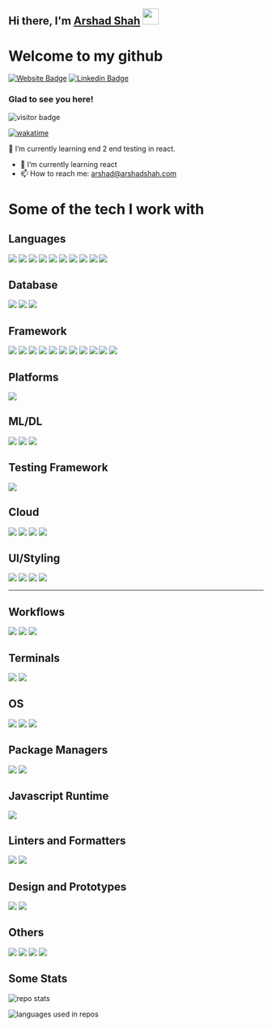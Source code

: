 ## Hi there, I'm <a href="https://arshadshah.com" target="_blank">Arshad Shah</a> <img src="https://media.giphy.com/media/hvRJCLFzcasrR4ia7z/giphy.gif" width="32px">

# Welcome to my github

[![Website Badge](https://img.shields.io/badge/website-ED8B00?style=for-the-badge&logo=About.me&logoColor=white)](https://arshadshah.com)
[![Linkedin Badge](https://img.shields.io/badge/LinkedIn-0077B5?style=for-the-badge&logo=linkedin&logoColor=white)](https://linkedin.com/in/arshadshah)

### Glad to see you here! &nbsp; 
![visitor badge](https://visitor-badge-reloaded.herokuapp.com/badge?page_id=arshad-shah.arshad-shah&color=ED8B00&style=for-the-badge&logo=Github&text=Visitor)

[![wakatime](https://wakatime.com/badge/user/d3ee9a6a-1937-4da7-8f59-2aae5945b260.svg)](https://wakatime.com/@d3ee9a6a-1937-4da7-8f59-2aae5945b260)


🔭 I’m currently learning end 2 end testing in react.

- 🌱 I’m currently learning react
- 📫 How to reach me: arshad@arshadshah.com


# Some of the tech I work with

## Languages

![](https://img.shields.io/badge/HTML5-E34F26?style=for-the-badge&logo=html5&logoColor=white)
![](https://img.shields.io/badge/CSS3-1572B6?style=for-the-badge&logo=css3&logoColor=white)
![](https://img.shields.io/badge/JavaScript-323330?style=for-the-badge&logo=javascript&logoColor=F7DF1E)
![](https://img.shields.io/badge/TypeScript-007ACC?style=for-the-badge&logo=typescript&logoColor=white)
![](https://img.shields.io/badge/C-00599C?style=for-the-badge&logo=c&logoColor=white)
![](https://img.shields.io/badge/Java-ED8B00?style=for-the-badge&logo=java&logoColor=white)
![](https://img.shields.io/badge/PHP-777BB4?style=for-the-badge&logo=php&logoColor=white)
![](https://img.shields.io/badge/Kotlin-0095D5?&style=for-the-badge&logo=kotlin&logoColor=white)
![](https://img.shields.io/badge/Perl-39457E?style=for-the-badge&logo=perl&logoColor=white)
![](https://img.shields.io/badge/Python-3776AB?style=for-the-badge&logo=python&logoColor=white)


## Database

![](https://img.shields.io/badge/MySQL-00000F?style=for-the-badge&logo=mysql&logoColor=white)
![](https://img.shields.io/badge/MariaDB-003545?style=for-the-badge&logo=mariadb&logoColor=white)
![](https://img.shields.io/badge/MongoDB-%234ea94b.svg?style=for-the-badge&logo=mongodb&logoColor=white)

## Framework

![](https://img.shields.io/badge/Ionic-3880FF?style=for-the-badge&logo=ionic&logoColor=white)
![](https://img.shields.io/badge/React_Native-20232A?style=for-the-badge&logo=react&logoColor=61DAFB)
![](https://img.shields.io/badge/Capacitor-119EFF?style=for-the-badge&logo=Capacitor&logoColor=white)
![](https://img.shields.io/badge/React-20232A?style=for-the-badge&logo=react&logoColor=61DAFB)
![](https://img.shields.io/badge/Expo-1B1F23?style=for-the-badge&logo=expo&logoColor=white)
![](https://img.shields.io/badge/Redux-593D88?style=for-the-badge&logo=redux&logoColor=white)
![](https://img.shields.io/badge/Vue.js-35495E?style=for-the-badge&logo=vuedotjs&logoColor=4FC08D)
![](https://img.shields.io/badge/React_Router-CA4245?style=for-the-badge&logo=react-router&logoColor=white)
![](https://img.shields.io/badge/next.js-000000?style=for-the-badge&logo=nextdotjs&logoColor=white)
![](https://img.shields.io/badge/Electron-2B2E3A?style=for-the-badge&logo=electron&logoColor=9FEAF9)
![](https://img.shields.io/badge/Gatsby-%23663399.svg?style=for-the-badge&logo=gatsby&logoColor=white)


## Platforms
![](https://img.shields.io/badge/firebase-ffca28?style=for-the-badge&logo=firebase&logoColor=black)


## ML/DL

![](https://img.shields.io/badge/numpy-%23013243.svg?style=for-the-badge&logo=numpy&logoColor=white)
![](https://img.shields.io/badge/pandas-%23150458.svg?style=for-the-badge&logo=pandas&logoColor=white)
![](https://img.shields.io/badge/Plotly-%233F4F75.svg?style=for-the-badge&logo=plotly&logoColor=white)


## Testing Framework

![](https://img.shields.io/badge/Jest-C21325?style=for-the-badge&logo=jest&logoColor=white)


## Cloud

![](https://img.shields.io/badge/AmazonAWS-FF9900?style=for-the-badge&logo=amazonaws&logoColor=white)
![](https://img.shields.io/badge/Google_Cloud-4285F4?style=for-the-badge&logo=google-cloud&logoColor=white)
![](https://img.shields.io/badge/microsoft%20azure-0089D6?style=for-the-badge&logo=microsoft-azure&logoColor=white)
![](https://img.shields.io/badge/Vercel-000000?style=for-the-badge&logo=vercel&logoColor=white)


## UI/Styling

![](https://img.shields.io/badge/Bootstrap-563D7C?style=for-the-badge&logo=bootstrap&logoColor=white)
![](https://img.shields.io/badge/Tailwind_CSS-38B2AC?style=for-the-badge&logo=tailwind-css&logoColor=white)
![](https://img.shields.io/badge/Material--UI-0081CB?style=for-the-badge&logo=material-ui&logoColor=white)
![](https://img.shields.io/badge/styled--components-DB7093?style=for-the-badge&logo=styled-components&logoColor=white)

---

## Workflows

![](https://img.shields.io/badge/Jenkins-D24939?style=for-the-badge&logo=Jenkins&logoColor=white)
![](https://img.shields.io/badge/Jira-0052CC?style=for-the-badge&logo=Jira&logoColor=white)
![](https://img.shields.io/badge/GitHub_Actions-2088FF?style=for-the-badge&logo=github-actions&logoColor=white)

## Terminals

![](https://img.shields.io/badge/iTerm2-000000?style=for-the-badge&logo=iterm2&logoColor=white)
![](https://img.shields.io/badge/windows%20terminal-4D4D4D?style=for-the-badge&logo=windows%20terminal&logoColor=white)


## OS

![](https://img.shields.io/badge/Windows-0078D6?style=for-the-badge&logo=windows&logoColor=white)
![](https://img.shields.io/badge/Linux-FCC624?style=for-the-badge&logo=linux&logoColor=black)
![](https://img.shields.io/badge/mac%20os-000000?style=for-the-badge&logo=apple&logoColor=white)


## Package Managers

![](https://img.shields.io/badge/npm-CB3837?style=for-the-badge&logo=npm&logoColor=white)
![](https://img.shields.io/badge/Yarn-2C8EBB?style=for-the-badge&logo=yarn&logoColor=white)

## Javascript Runtime

![](https://img.shields.io/badge/Node.js-339933?style=for-the-badge&logo=nodedotjs&logoColor=white)


## Linters and Formatters

![](https://img.shields.io/badge/eslint-3A33D1?style=for-the-badge&logo=eslint&logoColor=white)
![](https://img.shields.io/badge/prettier-1A2C34?style=for-the-badge&logo=prettier&logoColor=F7BA3E)


## Design and Prototypes

![](https://img.shields.io/badge/Figma-F24E1E?style=for-the-badge&logo=figma&logoColor=white)
![](https://img.shields.io/badge/Adobe%20XD-470137?style=for-the-badge&logo=Adobe%20XD&logoColor=#FF61F6)


## Others

![](https://img.shields.io/badge/Jupyter-F37626.svg?&style=for-the-badge&logo=Jupyter&logoColor=white)
![](https://img.shields.io/badge/Git-F05032?style=for-the-badge&logo=git&logoColor=white)
![](https://img.shields.io/badge/Xampp-F37623?style=for-the-badge&logo=xampp&logoColor=white)
![](https://img.shields.io/badge/Google%20Analytics-E37400?style=for-the-badge&logo=google%20analytics&logoColor=white)


## Some Stats

![repo stats](https://github-readme-stats.vercel.app/api?username=arshad-shah)

![languages used in repos](https://github-readme-stats.vercel.app/api/top-langs/?username=arshad-shah)
